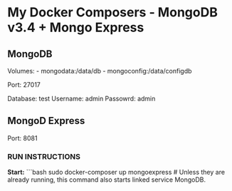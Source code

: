 # My Docker Composers - MongoDB v3.4 + Mongo Express

## MongoDB

Volumes: - mongodata:/data/db - mongoconfig:/data/configdb

Port: 27017

Database: test
Username: admin
Passowrd: admin

## MongoD Express ##

Port: 8081

### RUN INSTRUCTIONS ###

**Start:** ```bash 
sudo docker-composer up mongoexpress # Unless they are already running, this command also starts linked service MongoDB.
```
